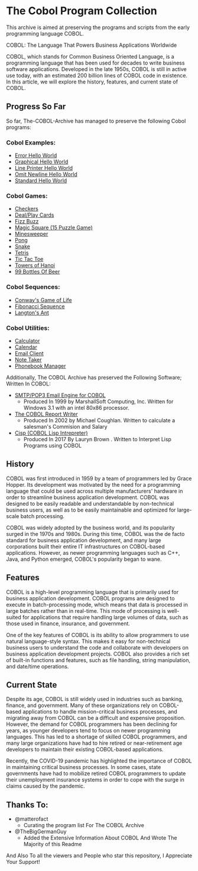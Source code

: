 # The Cobol Program Collection

This archive is aimed at preserving the programs and scripts from the early programming language COBOL.

COBOL: The Language That Powers Business Applications Worldwide

COBOL, which stands for Common Business Oriented Language, is a programming language that has been used for decades to write business software applications. Developed in the late 1950s, COBOL is still in active use today, with an estimated 200 billion lines of COBOL code in existence. In this article, we will explore the history, features, and current state of COBOL.

## Progress So Far

So far, The-COBOL-Archive has managed to preserve the following Cobol programs:
### Cobol Examples:
* [Error Hello World](https://github.com/DillonDepeel/The-COBOL-Program-Archive/blob/main/Cobol%20Examples/Error%20Hello.cob)
* [Graphical Hello World](https://github.com/DillonDepeel/The-COBOL-Program-Archive/blob/main/Cobol%20Examples/Graphical%20Hello.cob)
* [Line Printer Hello World](https://github.com/DillonDepeel/The-COBOL-Program-Archive/blob/main/Cobol%20Examples/Line%20Printer%20Hello.cob)
* [Omit Newline Hello World](https://github.com/DillonDepeel/The-COBOL-Program-Archive/blob/main/Cobol%20Examples/Omit%20Newline%20Hello.cob)
* [Standard Hello World](https://github.com/DillonDepeel/The-COBOL-Program-Archive/blob/main/Cobol%20Examples/Standard%20Hello%20World.cob)
### Cobol Games:
* [Checkers](https://github.com/DillonDepeel/The-COBOL-Program-Archive/blob/main/Cobol%20Games/Checkers.cbl)
* [Deal/Play Cards](https://github.com/DillonDepeel/The-COBOL-Program-Archive/blob/main/Cobol%20Games/Deal%20Playing%20Cards.cob)
* [Fizz Buzz](https://github.com/DillonDepeel/The-COBOL-Archive/blob/main/Cobol%20Games/Fizz%20Buzz.cob)
* [Magic Square (15 Puzzle Game)](https://github.com/DillonDepeel/The-COBOL-Archive/blob/main/Cobol%20Games/Magic%20Square%20(The%2015%20Puzzle%20Game).cob)
* [Minesweeper](https://github.com/DillonDepeel/The-COBOL-Program-Archive/blob/main/Cobol%20Games/Minesweeper.cbl)
* [Pong](https://github.com/DillonDepeel/The-COBOL-Program-Archive/blob/main/Cobol%20Games/Pong.cbl)
* [Snake](https://github.com/DillonDepeel/The-COBOL-Archive/blob/main/Cobol%20Games/Snake.cob)
* [Tetris](https://github.com/DillonDepeel/The-COBOL-Program-Archive/blob/main/Cobol%20Games/Tetris.cbl)
* [Tic Tac Toe](https://github.com/DillonDepeel/The-COBOL-Archive/blob/main/Cobol%20Games/TicTacToe.cob)
* [Towers of Hanoi](https://github.com/DillonDepeel/The-COBOL-Archive/blob/main/Cobol%20Games/Towers%20Of%20Hanoi.cbl)
* [99 Bottles Of Beer](https://github.com/DillonDepeel/The-COBOL-Archive/blob/main/Cobol%20Games/99%20Bottles%20Of%20Beer%20Sequence.cbl)
### Cobol Sequences:
* [Conway's Game of Life](https://github.com/DillonDepeel/The-COBOL-Program-Archive/blob/main/Cobol%20Simulations/Game%20Of%20Life.cob)
* [Fibonacci Sequence](https://github.com/DillonDepeel/The-COBOL-Program-Archive/blob/main/Cobol%20Simulations/Fibonacci%20Sequence.cbl)
* [Langton's Ant](https://github.com/DillonDepeel/The-COBOL-Program-Archive/blob/main/Cobol%20Simulations/Langton's%20Ant.cob)
### Cobol Utilities:
* [Calculator](https://github.com/DillonDepeel/The-COBOL-Program-Archive/blob/main/Cobol%20Utilities/Calculator.cob)
* [Calendar](https://github.com/DillonDepeel/The-COBOL-Program-Archive/blob/main/Cobol%20Utilities/Calendar.cob)
* [Email Client](https://github.com/DillonDepeel/The-COBOL-Program-Archive/blob/main/Cobol%20Utilities/Email%20Client.cob)
* [Note Taker](https://github.com/DillonDepeel/The-COBOL-Program-Archive/blob/main/Cobol%20Utilities/Note%20Taker.cbl)
* [Phonebook Manager](https://github.com/DillonDepeel/The-Cobol-Program-Collection/blob/main/Cobol%20Utilities/Phonebook.cbl)

Additionally, The COBOL Archive has preserved the Following Software; Written In COBOL:

* [SMTP/POP3 Email Engine for COBOL](https://github.com/DillonDepeel/The-COBOL-Archive/tree/main/COBOL%20Mail) 
  - Produced In 1999 by MarshallSoft Computing, Inc. Written for Windows 3.1 with an intel 80x86 processor.
* [The COBOL Report Writer](https://github.com/DillonDepeel/The-COBOL-Archive/tree/main/The%20COBOL%20Report%20Writer)
  - Produced In 2002 by Michael Coughlan. Written to calculate a salesman's Commision and Salary
* [Cisp (COBOL Lisp Intrepreter)](https://github.com/DillonDepeel/The-COBOL-Archive/tree/main/Cisp)
  - Produced In 2017 By Lauryn Brown . Written to Interpret Lisp Programs using COBOL
## History

COBOL was first introduced in 1959 by a team of programmers led by Grace Hopper. Its development was motivated by the need for a programming language that could be used across multiple manufacturers' hardware in order to streamline business application development. COBOL was designed to be easily readable and understandable by non-technical business users, as well as to be easily maintainable and optimized for large-scale batch processing.

COBOL was widely adopted by the business world, and its popularity surged in the 1970s and 1980s. During this time, COBOL was the de facto standard for business application development, and many large corporations built their entire IT infrastructures on COBOL-based applications. However, as newer programming languages such as C++, Java, and Python emerged, COBOL's popularity began to wane.

## Features

COBOL is a high-level programming language that is primarily used for business application development. COBOL programs are designed to execute in batch-processing mode, which means that data is processed in large batches rather than in real-time. This mode of processing is well-suited for applications that require handling large volumes of data, such as those used in finance, insurance, and government.

One of the key features of COBOL is its ability to allow programmers to use natural language-style syntax. This makes it easy for non-technical business users to understand the code and collaborate with developers on business application development projects. COBOL also provides a rich set of built-in functions and features, such as file handling, string manipulation, and date/time operations.

## Current State

Despite its age, COBOL is still widely used in industries such as banking, finance, and government. Many of these organizations rely on COBOL-based applications to handle mission-critical business processes, and migrating away from COBOL can be a difficult and expensive proposition. However, the demand for COBOL programmers has been declining for years, as younger developers tend to focus on newer programming languages. This has led to a shortage of skilled COBOL programmers, and many large organizations have had to hire retired or near-retirement age developers to maintain their existing COBOL-based applications.

Recently, the COVID-19 pandemic has highlighted the importance of COBOL in maintaining critical business processes. In some cases, state governments have had to mobilize retired COBOL programmers to update their unemployment insurance systems in order to cope with the surge in claims caused by the pandemic.

## Thanks To:
* @matterofact 
  - Curating the program list For The COBOL Archive
* @TheBigGermanGuy 
  - Added the Extensive Information About COBOL And Wrote The Majority of this Readme
  
And Also To all the viewers and People who star this repository, I Appreciate Your Support!

